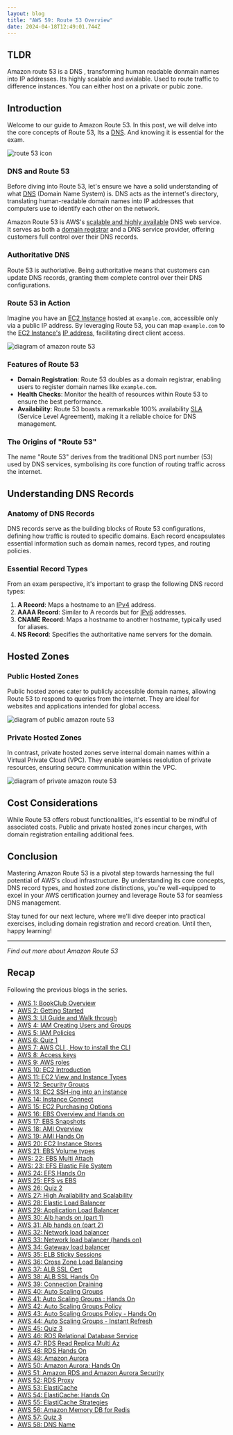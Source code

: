 ```yaml
---
layout: blog
title: "AWS 59: Route 53 Overview"
date: 2024-04-18T12:49:01.744Z
---
```


## TLDR

Amazon route 53 is a DNS , transforming human readable donmain names into IP addresses. Its highly scalable and avialable. Used to route traffic to difference instances. You can either host on a private or pubic zone.

## Introduction

Welcome to our guide to Amazon Route 53. In this post, we will delve into the core concepts of Route 53, Its a [DNS](https://magicishaqblog.netlify.app/2024-03-12-aws-58-DNS-name/). And knowing it is essential for the exam.

![route 53 icon](/blog/src/images/59/59-1.svg)

### DNS and Route 53

Before diving into Route 53, let's ensure we have a solid understanding of what [DNS](https://magicishaqblog.netlify.app/2024-03-12-aws-58-DNS-name/) (Domain Name System) is. DNS acts as the internet's directory, translating human-readable domain names into IP addresses that computers use to identify each other on the network.

Amazon Route 53 is AWS's [scalable and highly available](https://magicishaqblog.netlify.app/section6/2023-07-28-high_availability_and_scalability/) DNS web service. It serves as both a [domain registrar](https://www.cloudflare.com/en-gb/learning/dns/glossary/what-is-a-domain-name-registrar/) and a DNS service provider, offering customers full control over their DNS records.

### Authoritative DNS

Route 53 is authoriative. Being authoritative means that customers can update DNS records, granting them complete control over their DNS configurations.

### Route 53 in Action

Imagine you have an [EC2 Instance](https://magicishaqblog.netlify.app/2023-02-24-aws-10-EC2/) hosted at `example.com`, accessible only via a public IP address. By leveraging Route 53, you can map `example.com` to the [EC2 Instance's](https://magicishaqblog.netlify.app/2023-02-24-aws-10-EC2/) [IP address](https://uk.norton.com/blog/privacy/what-is-an-ip-address), facilitating direct client access.

![diagram of amazon route 53](/blog/src/images/59/59-2.png)

### Features of Route 53

- **Domain Registration**: Route 53 doubles as a domain registrar, enabling users to register domain names like `example.com`.
- **Health Checks**: Monitor the health of resources within Route 53 to ensure the best performance.
- **Availability**: Route 53 boasts a remarkable 100% availability [SLA](https://en.wikipedia.org/wiki/Service-level_agreement) (Service Level Agreement), making it a reliable choice for DNS management.

### The Origins of "Route 53"

The name "Route 53" derives from the traditional DNS port number (53) used by DNS services, symbolising its core function of routing traffic across the internet.

## Understanding DNS Records

### Anatomy of DNS Records

DNS records serve as the building blocks of Route 53 configurations, defining how traffic is routed to specific domains. Each record encapsulates essential information such as domain names, record types, and routing policies.

### Essential Record Types

From an exam perspective, it's important to grasp the following DNS record types:

1. **A Record**: Maps a hostname to an [IPv4](https://en.wikipedia.org/wiki/Internet_Protocol_version_4) address.
2. **AAAA Record**: Similar to A records but for [IPv6](https://en.wikipedia.org/wiki/Internet_Protocol_version_6) addresses.
3. **CNAME Record**: Maps a hostname to another hostname, typically used for aliases.
4. **NS Record**: Specifies the authoritative name servers for the domain.

## Hosted Zones

### Public Hosted Zones

Public hosted zones cater to publicly accessible domain names, allowing Route 53 to respond to queries from the internet. They are ideal for websites and applications intended for global access.

![diagram of public amazon route 53](/blog/src/images/59/59-3.png)

### Private Hosted Zones

In contrast, private hosted zones serve internal domain names within a Virtual Private Cloud (VPC). They enable seamless resolution of private resources, ensuring secure communication within the VPC.

![diagram of private amazon route 53](/blog/src/images/59/59-2.png)

## Cost Considerations

While Route 53 offers robust functionalities, it's essential to be mindful of associated costs. Public and private hosted zones incur charges, with domain registration entailing additional fees.

## Conclusion

Mastering Amazon Route 53 is a pivotal step towards harnessing the full potential of AWS's cloud infrastructure. By understanding its core concepts, DNS record types, and hosted zone distinctions, you're well-equipped to excel in your AWS certification journey and leverage Route 53 for seamless DNS management.

Stay tuned for our next lecture, where we'll dive deeper into practical exercises, including domain registration and record creation. Until then, happy learning!

---

_Find out more about Amazon Route 53_

## Recap

Following the previous blogs in the series.

- [AWS 1: BookClub Overview](https://magicishaqblog.netlify.app/aws/)
- [AWS 2: Getting Started](https://magicishaqblog.netlify.app/2023-01-23-aws-2-getting-started/)
- [AWS 3: UI Guide and Walk through](https://magicishaqblog.netlify.app/2023-01-27-aws-3-UI-guide-and-walkthrough)
- [AWS 4: IAM Creating Users and Groups](https://magicishaqblog.netlify.app/2023-01-28-aws-4-IAM)
- [AWS 5: IAM Policies](https://magicishaqblog.netlify.app/2023-02-03-aws-5-IAM-polices)
- [AWS 6: Quiz 1 ](https://magicishaqblog.netlify.app/aws-quiz-one)
- [AWS 7: AWS CLI , How to install the CLI](https://magicishaqblog.netlify.app/2023-10-03-aws-7-cli)
- [AWS 8: Access keys](https://magicishaqblog.netlify.app/2023-10-03-aws-8-access-keys)
- [AWS 9: AWS roles](https://magicishaqblog.netlify.app/2023-02-17-aws-9-roles)
- [AWS 10: EC2 Introduction](https://magicishaqblog.netlify.app/2023-02-24-aws-10-EC2/)
- [AWS 11: EC2 View and Instance Types](https://magicishaqblog.netlify.app/2023-03-03-aws-11-EC2-View-and-instance-types)
- [AWS 12: Security Groups](https://magicishaqblog.netlify.app/2023-03-10-aws-12-security-groups)
- [AWS 13: EC2 SSH-ing into an instance](https://magicishaqblog.netlify.app/2023-03-17-aws-13-ssh)
- [AWS 14: Instance Connect](https://magicishaqblog.netlify.app/2023-03-24-aws-14-instance-connect)
- [AWS 15: EC2 Purchasing Options](https://magicishaqblog.netlify.app/2023-03-31-aws-15-EC2-purchasing-options)
- [AWS 16: EBS Overview and Hands on](https://magicishaqblog.netlify.app/2023-04-14-aws-16-EBS-Overview-and-Hands-On)
- [AWS 17: EBS Snapshots](https://magicishaqblog.netlify.app/2023-04-21-aws-17-ebs-snapshots)
- [AWS 18: AMI Overview](https://magicishaqblog.netlify.app/2023-04-28-aws-18-ami)
- [AWS 19: AMI Hands On](https://magicishaqblog.netlify.app/2023-06-02-aws-19-AMI-Hands-On)
- [AWS 20: EC2 Instance Stores](https://magicishaqblog.netlify.app/2023-06-09-aws-20-EC2-Instance-Store)
- [AWS 21: EBS Volume types](https://magicishaqblog.netlify.app/2023-06-16-aws-21-EBS-volume-types)
- [AWS: 22: EBS Multi Attach](https://magicishaqblog.netlify.app/2023-06-23-aws-22-EBS-Multi-Attach)
- [AWS: 23: EFS Elastic File System](https://magicishaqblog.netlify.app/2023-06-30-aws-23-EFS-Elastic-File-System)
- [AWS 24: EFS Hands On](https://magicishasblog.netlify.app/2023-07-07-aws-24-EFS-Hands-On)
- [AWS 25: EFS vs EBS](https://magicishasblog.netlify.app/2023-07-14-aws-25-EFS-vs-EBS)
- [AWS 26: Quiz 2](https://magicishaqblog.netlify.app/quiz-2/2023-07-21-aws-26-quiz-2/)
- [AWS 27: High Availability and Scalability ](https://magicishaqblog.netlify.app/section6/2023-07-28-high_availability_and_scalability/)
- [AWS 28: Elastic Load Balancer](https://magicishaqblog.netlify.app/ElasticLoadBalancing/2023-08-11-aws-28-elastic-load-balancing/)
- [AWS 29: Application Load Balancer](https://magicishaqblog.netlify.app/ApplicationLoadBalancer/2023-08-18-aws-29-applicaton-load-balancer/)
- [AWS 30: Alb hands on (part 1)](https://magicishaqblog.netlify.app/ApplicationLoadBalancer/2023-08-25-aws-30-alb-hands-on/)
- [AWS 31: Alb hands on (part 2)](https://magicishaqblog.netlify.app/ApplicationLoadBalancer/2023-09-01-aws-31-more-on-alb/)
- [AWS 32: Network load balancer](https://magicishaqblog.netlify.app/NLB/2023-09-09-aws-32-network-load-balancer/)
- [AWS 33: Network load balancer (hands on)](https://magicishaqblog.netlify.app/NLB/2023-09-15-aws-33-network-load-balancer-hands-on/)
- [AWS 34: Gateway load balancer](https://magicishaqblog.netlify.app/GatewayLoadBalancer/2023-09-22-aws-34-gateway-load-balancer/)
- [AWS 35: ELB Sticky Sessions](https://magicishaqblog.netlify.app/ElasticLoadBalancing/2022-09-29-aws-35-ELB-Sticky-sessions/)
- [AWS 36: Cross Zone Load Balancing](https://magicishaqblog.netlify.app/CrossZoneLoadBalancing/2023-10-06-aws-36-cross-zone-load-balancing/)
- [AWS 37: ALB SSL Cert](https://magicishaqblog.netlify.app/ElasticLoadBalancing/2023-10-13-aws-37-ALB-SSL-Cert/)
- [AWS 38: ALB SSL Hands On](https://magicishaqblog.netlify.app/ElasticLoadBalancing/2023-10-20-aws-38-ALB-SSL-Hands-On/)
- [AWS 39: Connection Draining](https://magicishaqblog.netlify.app/2023-27-10-aws-39-connection-draining/)
- [AWS 40: Auto Scaling Groups](https://magicishaqblog.netlify.app/2023-11-10-aws-40-Auto-Scaling-Groups/)
- [AWS 41: Auto Scaling Groups : Hands On](https://magicishaqblog.netlify.app/2023-11-17-aws-41-auto-scaling-groups-hands-on/)
- [AWS 42: Auto Scaling Groups Policy](https://magicishaqblog.netlify.app/2023-11-24-aws-42-Auto-Scaling-Groups-Policy/)
- [AWS 43: Auto Scaling Groups Policy - Hands On](https://magicishaqblog.netlify.app/2023-12-01-aws-43-auto-scaling-groups-hands-on/)
- [AWS 44: Auto Scaling Groups - Instant Refresh](https://magicishaqblog.netlify.app/2023-12-08-aws-44-auto-scaling-groups-instant-refresh/)
- [AWS 45: Quiz 3](https://magicishaqblog.netlify.app/quiz-3/2023-12-15-aws-45-quiz-3/)
- [AWS 46: RDS Relational Database Service](https://magicishaqblog.netlify.app/2023-12-22-aws-46-RDS/)
- [AWS 47: RDS Read Replica Multi Az](https://magicishaqblog.netlify.app/2023-29-12-aws-47-RDS-read-replica-Multi-Az/)
- [AWS 48: RDS Hands On](https://magicishaqblog.netlify.app/2023-05-01-aws-48-RDS-Hands-On/)
- [AWS 49: Amazon Aurora](https://magicishaqblog.netlify.app/2023-01-12-aws-49-Amazon-Aurora/)
- [AWS 50: Amazon Aurora: Hands On](https://magicishaqblog.netlify.app/2024-01-19-aws-50-Amazon-Aurora-hands-on/)
- [AWS 51: Amazon RDS and Amazon Aurora Security](https://magicishaqblog.netlify.app/2024-01-26-aws-51-Amazon-RDS-and-Amazon-Aurora-Security/)
- [AWS 52: RDS Proxy](https://magicishaqblog.netlify.app/2024-02-02-aws-52-RDS-Proxy/)
- [AWS 53: ElastiCache](https://magicishaqblog.netlify.app/2024-02-09-aws-53-ElastiCache/)
- [AWS 54: ElastiCache: Hands On](https://magicishaqblog.netlify.app/StructuredClone/2024-02-16-aws-54-ElastiCache-Hands-On/)
- [AWS 55: ElastiCache Strategies](https://magicishaqblog.netlify.app/2024-01-03-aws-55-ElastiCache-Strategies/)
- [AWS 56: Amazon Memory DB for Redis](https://magicishaqblog.netlify.app/2023-03-15-aws-56-AmazonMemoryDB-for-Redis/)
- [AWS 57: Quiz 3](https://magicishaqblog.netlify.app/quiz-4/2023-03-22-aws-57-quiz-4/)
- [AWS 58: DNS Name](https://magicishaqblog.netlify.app/2024-03-12-aws-58-DNS-name/)

